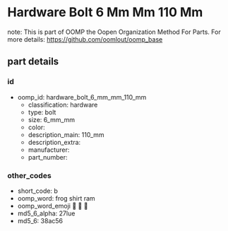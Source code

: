 # Hardware Bolt 6 Mm Mm 110 Mm  

note: This is part of OOMP the Oopen Organization Method For Parts. For more details: https://github.com/oomlout/oomp_base

##  part details





### id
* oomp_id: hardware_bolt_6_mm_mm_110_mm
  * classification: hardware
  * type: bolt
  * size: 6_mm_mm
  * color: 
  * description_main: 110_mm
  * description_extra: 
  * manufacturer: 
  * part_number: 

### other_codes
* short_code: b
* oomp_word: frog shirt ram
* oomp_word_emoji :frog: :shirt: :ram:
* md5_6_alpha: 27lue
* md5_6: 38ac56